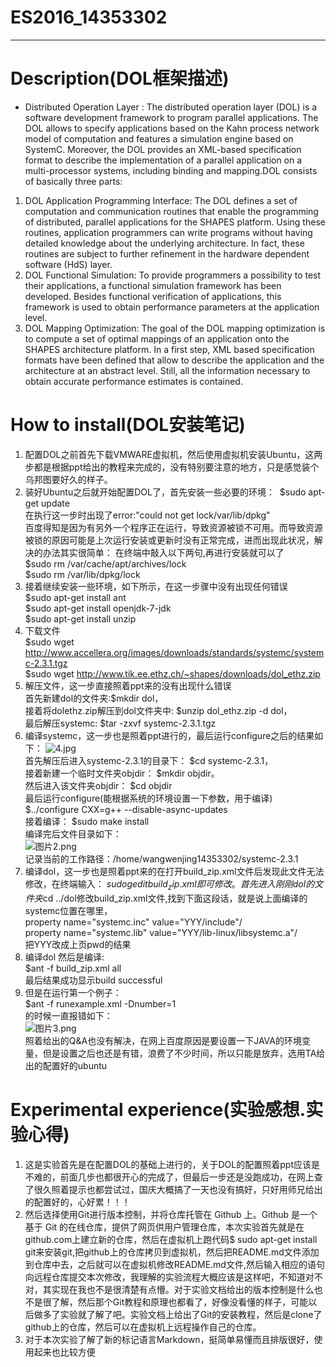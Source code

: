 # ES2016_14353302
***
# Description(DOL框架描述)
* Distributed Operation Layer : The distributed operation layer (DOL) is a software development framework to program parallel applications. The DOL allows to specify applications based on the Kahn process network model of computation and features a simulation engine based on SystemC. Moreover, the DOL provides an XML-based specification format to describe the implementation of a parallel application on a multi-processor systems, including binding and mapping.DOL consists of basically three parts:

1. DOL Application Programming Interface: The DOL defines a set of computation and communication routines that enable the programming of distributed, parallel applications for the SHAPES platform. Using these routines, application programmers can write programs without having detailed knowledge about the underlying architecture. In fact, these routines are subject to further refinement in the hardware dependent software (HdS) layer.
2. DOL Functional Simulation: To provide programmers a possibility to test their applications, a functional simulation framework has been developed. Besides functional verification of applications, this framework is used to obtain performance parameters at the application level.
3. DOL Mapping Optimization: The goal of the DOL mapping optimization is to compute a set of optimal mappings of an application onto the SHAPES architecture platform. In a first step, XML based specification formats have been defined that allow to describe the application and the architecture at an abstract level. Still, all the information necessary to obtain accurate performance estimates is contained.

# How to install(DOL安装笔记)
1. 配置DOL之前首先下载VMWARE虚拟机，然后使用虚拟机安装Ubuntu，这两步都是根据ppt给出的教程来完成的，没有特别要注意的地方，只是感觉装个乌邦图要好久的样子。  
2. 装好Ubuntu之后就开始配置DOL了，首先安装一些必要的环境： 
$sudo apt-get update  
在执行这一步时出现了error:"could not get lock/var/lib/dpkg"  
百度得知是因为有另外一个程序正在运行，导致资源被锁不可用。而导致资源被锁的原因可能是上次运行安装或更新时没有正常完成，进而出现此状况，解决的办法其实很简单： 
在终端中敲入以下两句,再进行安装就可以了  
$sudo rm /var/cache/apt/archives/lock  
$sudo rm /var/lib/dpkg/lock
3. 接着继续安装一些环境，如下所示，在这一步骤中没有出现任何错误  
$sudo apt-get install ant  
$sudo apt-get install openjdk-7-jdk   
$sudo apt-get install unzip  
4. 下载文件   
$sudo wget <http://www.accellera.org/images/downloads/standards/systemc/systemc-2.3.1.tgz>  
$sudo wget <http://www.tik.ee.ethz.ch/~shapes/downloads/dol_ethz.zip>
5. 解压文件，这一步直接照着ppt来的没有出现什么错误  
  首先新建dol的文件夹:$mkdir dol，  
  接着将dolethz.zip解压到dol文件夹中:
  $unzip dol_ethz.zip -d dol，  
  最后解压systemc: $tar -zxvf systemc-2.3.1.tgz
6. 编译systemc，这一步也是照着ppt进行的，最后运行configure之后的结果如下：
![4.jpg](https://ooo.0o0.ooo/2016/10/09/57fa726e3692d.jpg)  
首先解压后进入systemc-2.3.1的目录下：
$cd systemc-2.3.1，  
接着新建一个临时文件夹objdir： $mkdir objdir。  
然后进入该文件夹objdir： 
$cd objdir  
最后运行configure(能根据系统的环境设置一下参数，用于编译)  $../configure CXX=g++ --disable-async-updates  
接着编译：
$sudo make install  
编译完后文件目录如下：  
![图片2.png](https://ooo.0o0.ooo/2016/10/09/57fa5cf9a280e.png)  
记录当前的工作路径：/home/wangwenjing14353302/systemc-2.3.1
7. 编译dol，这一步也是照着ppt来的在打开build_zip.xml文件后发现此文件无法修改，在终端输入：
$sudo gedit build_zip.xml即可修改。  
首先进入刚刚dol的文件夹$cd ../dol修改build_zip.xml文件,找到下面这段话，就是说上面编译的systemc位置在哪里，  
property name="systemc.inc" value="YYY/include"/    
property name="systemc.lib" value="YYY/lib-linux/libsystemc.a"/    
把YYY改成上页pwd的结果
8. 编译dol
然后是编译:  
$ant -f build_zip.xml all  
最后结果成功显示build successful
9. 但是在运行第一个例子：  
$ant -f runexample.xml -Dnumber=1  
的时候一直报错如下：  
![图片3.png](https://ooo.0o0.ooo/2016/10/09/57fa5cf96c49f.png)  
照着给出的Q&A也没有解决，在网上百度原因是要设置一下JAVA的环境变量，但是设置之后也还是有错，浪费了不少时间，所以只能是放弃，选用TA给出的配置好的ubuntu

# Experimental experience(实验感想.实验心得)
1. 这是实验首先是在配置DOL的基础上进行的，关于DOL的配置照着ppt应该是不难的，前面几步也都很开心的完成了，但最后一步还是没跑成功，在网上查了很久照着提示也都尝试过，国庆大概搞了一天也没有搞好，只好用师兄给出的配置好的，心好累！！！
2. 然后选择使用Git进行版本控制，并将仓库托管在 Github 上。Github 是一个基于 Git 的在线仓库，提供了网页供用户管理仓库，本次实验首先就是在github.com上建立新的仓库，然后在虚拟机上跑代码$ sudo apt-get install git来安装git,把github上的仓库拷贝到虚拟机，然后把README.md文件添加到仓库中去，之后就可以在虚拟机修改README.md文件,然后输入相应的语句向远程仓库提交本次修改，我理解的实验流程大概应该是这样吧，不知道对不对，其实现在我也不是很清楚有点懵。对于实验文档给出的版本控制是什么也不是很了解，然后那个Git教程和原理也都看了，好像没看懂的样子，可能以后做多了实验就了解了吧。实验文档上给出了Git的安装教程，然后是clone了github上的仓库，然后可以在虚拟机上远程操作自己的仓库。
3. 对于本次实验了解了新的标记语言Markdown，挺简单易懂而且排版很好，使用起来也比较方便
